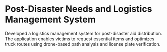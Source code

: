 # Post-Disaster Needs and Logistics Management System

Developed a logistics management system for post-disaster aid distribution. The application enables victims to request essential items and optimizes truck routes using drone-based path analysis and license plate verification.
